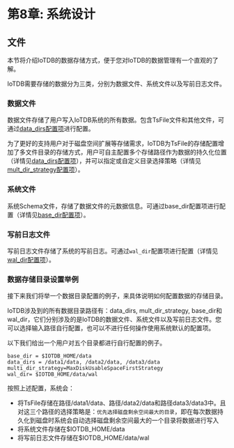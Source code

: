 <!--

    Licensed to the Apache Software Foundation (ASF) under one
    or more contributor license agreements.  See the NOTICE file
    distributed with this work for additional information
    regarding copyright ownership.  The ASF licenses this file
    to you under the Apache License, Version 2.0 (the
    "License"); you may not use this file except in compliance
    with the License.  You may obtain a copy of the License at

        http://www.apache.org/licenses/LICENSE-2.0

    Unless required by applicable law or agreed to in writing,
    software distributed under the License is distributed on an
    "AS IS" BASIS, WITHOUT WARRANTIES OR CONDITIONS OF ANY
    KIND, either express or implied.  See the License for the
    specific language governing permissions and limitations
    under the License.

-->

# 第8章: 系统设计

## 文件

本节将介绍IoTDB的数据存储方式，便于您对IoTDB的数据管理有一个直观的了解。

IoTDB需要存储的数据分为三类，分别为数据文件、系统文件以及写前日志文件。

### 数据文件

数据文件存储了用户写入IoTDB系统的所有数据。包含TsFile文件和其他文件，可通过[data_dirs配置项](/#/Documents/progress/chap3/sec4)进行配置。

为了更好的支持用户对于磁盘空间扩展等存储需求，IoTDB为TsFile的存储配置增加了多文件目录的存储方式，用户可自主配置多个存储路径作为数据的持久化位置（详情见[data_dirs配置项](/#/Documents/progress/chap3/sec4)），并可以指定或自定义目录选择策略（详情见[mult_dir_strategy配置项](/#/Documents/progress/chap3/sec4)）。

### 系统文件

系统Schema文件，存储了数据文件的元数据信息。可通过base_dir配置项进行配置（详情见[base_dir配置项](/#/Documents/progress/chap3/sec4)）。

### 写前日志文件

写前日志文件存储了系统的写前日志。可通过`wal_dir`配置项进行配置（详情见[wal_dir配置项](/#/Documents/progress/chap3/sec4)）。

### 数据存储目录设置举例

接下来我们将举一个数据目录配置的例子，来具体说明如何配置数据的存储目录。

IoTDB涉及到的所有数据目录路径有：data_dirs, mult_dir_strategy, base_dir和wal_dir，它们分别涉及的是IoTDB的数据文件、系统文件以及写前日志文件。您可以选择输入路径自行配置，也可以不进行任何操作使用系统默认的配置项。

以下我们给出一个用户对五个目录都进行自行配置的例子。

```
base_dir = $IOTDB_HOME/data
data_dirs = /data1/data, /data2/data, /data3/data 
multi_dir_strategy=MaxDiskUsableSpaceFirstStrategy
wal_dir= $IOTDB_HOME/data/wal
```
按照上述配置，系统会：

* 将TsFile存储在路径/data1/data、路径/data2/data和路径data3/data3中。且对这三个路径的选择策略是：`优先选择磁盘剩余空间最大的目录`，即在每次数据持久化到磁盘时系统会自动选择磁盘剩余空间最大的一个目录将数据进行写入
* 将系统文件存储在$IOTDB_HOME/data
* 将写前日志文件存储在$IOTDB_HOME/data/wal

